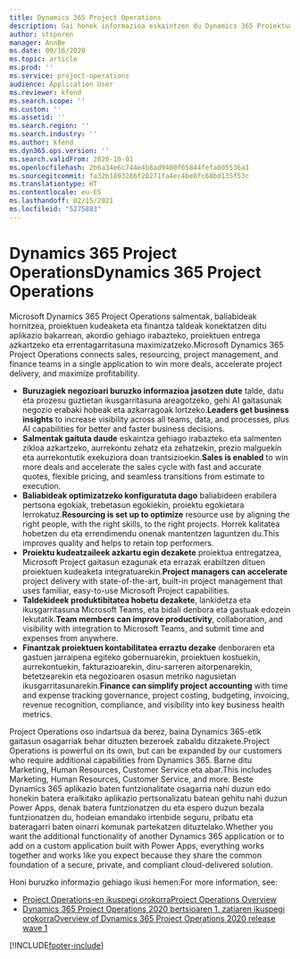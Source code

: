 ```yaml
---
title: Dynamics 365 Project Operations
description: Gai honek informazioa eskaintzen du Dynamics 365 Proiektuaren eragiketak.
author: stsporen
manager: AnnBe
ms.date: 09/16/2020
ms.topic: article
ms.prod: ''
ms.service: project-operations
audience: Application User
ms.reviewer: kfend
ms.search.scope: ''
ms.custom: ''
ms.assetid: ''
ms.search.region: ''
ms.search.industry: ''
ms.author: kfend
ms.dyn365.ops.version: ''
ms.search.validFrom: 2020-10-01
ms.openlocfilehash: 2b6a34e6c744e4b8ad9400f05844fefa005536a1
ms.sourcegitcommit: fa32b1893286f20271fa4ec4be8fc68bd135f53c
ms.translationtype: HT
ms.contentlocale: eu-ES
ms.lasthandoff: 02/15/2021
ms.locfileid: "5275883"
---
```

# <a name="dynamics-365-project-operations"></a><span data-ttu-id="1263f-103">Dynamics 365 Project Operations</span><span class="sxs-lookup"><span data-stu-id="1263f-103">Dynamics 365 Project Operations</span></span>

<span data-ttu-id="1263f-104">Microsoft Dynamics 365 Project Operations salmentak, baliabideak hornitzea, proiektuen kudeaketa eta finantza taldeak konektatzen ditu aplikazio bakarrean, akordio gehiago irabazteko, proiektuen entrega azkartzeko eta errentagarritasuna maximizatzeko.</span><span class="sxs-lookup"><span data-stu-id="1263f-104">Microsoft Dynamics 365 Project Operations connects sales, resourcing, project management, and finance teams in a single application to win more deals, accelerate project delivery, and maximize profitability.</span></span>

-   <span data-ttu-id="1263f-105">**Buruzagiek negozioari buruzko informazioa jasotzen dute** talde, datu eta prozesu guztietan ikusgarritasuna areagotzeko, gehi AI gaitasunak negozio erabaki hobeak eta azkarragoak lortzeko.</span><span class="sxs-lookup"><span data-stu-id="1263f-105">**Leaders get business insights** to increase visibility across all teams, data, and processes, plus AI capabilities for better and faster business decisions.</span></span>
-   <span data-ttu-id="1263f-106">**Salmentak gaituta daude** eskaintza gehiago irabazteko eta salmenten zikloa azkartzeko, aurrekontu zehatz eta zehatzekin, prezio malguekin eta aurrekontutik exekuziora doan trantsizioekin.</span><span class="sxs-lookup"><span data-stu-id="1263f-106">**Sales is enabled** to win more deals and accelerate the sales cycle with fast and accurate quotes, flexible pricing, and seamless transitions from estimate to execution.</span></span>
-   <span data-ttu-id="1263f-107">**Baliabideak optimizatzeko konfiguratuta dago** baliabideen erabilera pertsona egokiak, trebetasun egokiekin, proiektu egokietara lerrokatuz.</span><span class="sxs-lookup"><span data-stu-id="1263f-107">**Resourcing is set up to optimize** resource use by aligning the right people, with the right skills, to the right projects.</span></span> <span data-ttu-id="1263f-108">Horrek kalitatea hobetzen du eta errendimendu onenak mantentzen laguntzen du.</span><span class="sxs-lookup"><span data-stu-id="1263f-108">This improves quality and helps to retain top performers.</span></span>
-   <span data-ttu-id="1263f-109">**Proiektu kudeatzaileek azkartu egin dezakete** proiektua entregatzea, Microsoft Project gaitasun ezagunak eta errazak erabiltzen dituen proiektuen kudeaketa integratuarekin.</span><span class="sxs-lookup"><span data-stu-id="1263f-109">**Project managers can accelerate** project delivery with state-of-the-art, built-in project management that uses familiar, easy-to-use Microsoft Project capabilities.</span></span>
-   <span data-ttu-id="1263f-110">**Taldekideek produktibitatea hobetu dezakete**, lankidetza eta ikusgarritasuna Microsoft Teams, eta bidali denbora eta gastuak edozein lekutatik.</span><span class="sxs-lookup"><span data-stu-id="1263f-110">**Team members can improve productivity**, collaboration, and visibility with integration to Microsoft Teams, and submit time and expenses from anywhere.</span></span>
-   <span data-ttu-id="1263f-111">**Finantzak proiektuen kontabilitatea erraztu dezake** denboraren eta gastuen jarraipena egiteko gobernuarekin, proiektuen kostuekin, aurrekontuekin, fakturazioarekin, diru-sarreren aitorpenarekin, betetzearekin eta negozioaren osasun metriko nagusietan ikusgarritasunarekin.</span><span class="sxs-lookup"><span data-stu-id="1263f-111">**Finance can simplify project accounting** with time and expense tracking governance, project costing, budgeting, invoicing, revenue recognition, compliance, and visibility into key business health metrics.</span></span>

<span data-ttu-id="1263f-112">Project Operations oso indartsua da berez, baina Dynamics 365-etik gaitasun osagarriak behar dituzten bezeroek zabaldu ditzakete.</span><span class="sxs-lookup"><span data-stu-id="1263f-112">Project Operations is powerful on its own, but can be expanded by our customers who require additional capabilities from Dynamics 365.</span></span> <span data-ttu-id="1263f-113">Barne ditu Marketing, Human Resources, Customer Service eta abar.</span><span class="sxs-lookup"><span data-stu-id="1263f-113">This includes Marketing, Human Resources, Customer Service, and more.</span></span> <span data-ttu-id="1263f-114">Beste Dynamics 365 aplikazio baten funtzionalitate osagarria nahi duzun edo honekin batera eraikitako aplikazio pertsonalizatu batean gehitu nahi duzun Power Apps, denak batera funtzionatzen du eta espero duzun bezala funtzionatzen du, hodeian emandako irtenbide seguru, pribatu eta bateragarri baten oinarri komunak partekatzen dituztelako.</span><span class="sxs-lookup"><span data-stu-id="1263f-114">Whether you want the additional functionality of another Dynamics 365 application or to add on a custom application built with Power Apps, everything works together and works like you expect because they share the common foundation of a secure, private, and compliant cloud-delivered solution.</span></span>

<span data-ttu-id="1263f-115">Honi buruzko informazio gehiago ikusi hemen:</span><span class="sxs-lookup"><span data-stu-id="1263f-115">For more information, see:</span></span>

- [<span data-ttu-id="1263f-116">Project Operations-en ikuspegi orokorra</span><span class="sxs-lookup"><span data-stu-id="1263f-116">Project Operations Overview</span></span>](https://dynamics.microsoft.com/en-us/project-operations/overview/)
- [<span data-ttu-id="1263f-117">Dynamics 365 Project Operations 2020 bertsioaren 1. zatiaren ikuspegi orokorra</span><span class="sxs-lookup"><span data-stu-id="1263f-117">Overview of Dynamics 365 Project Operations 2020 release wave 1</span></span>](https://docs.microsoft.com/dynamics365-release-plan/2020wave1/dynamics365-project-operations/)



[!INCLUDE[footer-include](includes/footer-banner.md)]